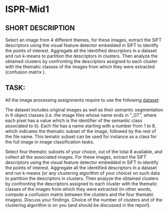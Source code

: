 # ISPR-Mid1

## SHORT DESCRIPTION

Select an image from 4 different themes, for these images, extract the SIFT descriptors using the visual feature detector embedded in SIFT to identify the points of interest. Aggregate all the identified descriptors in a dataset and run k-means to partition the descriptors in clusters. Then analyze the obtained clusters by confronting the descriptors assigned to each cluster with the thematic classes of the images from which they were extracted (confusion matrix ). 


## TASK:

All the image processing assignments require to use the following [dataset](http://download.microsoft.com/download/A/1/1/A116CD80-5B79-407E-B5CE-3D5C6ED8B0D5/msrc_objcategimagedatabase_v1.zip):

The dataset includes original images as well as their semantic segmentation in 9 object classes (i.e. the image files whose name ends  in “_GT”, where each pixel has a value which is the identifier of the semantic class associated to it).  Each file has a name starting with a number from 1 to 8, which indicates the thematic subset of the image, followed by the rest of the file name. This tematic subset can be used for instance as a class for the full image in image classification tasks.

Select four thematic subsets of your choice, out of the total 8 available, and collect all the associated images. For these images, extract the SIFT descriptors using the visual feature detector embedded in SIFT to identify the points of interest. Aggregate all the identified descriptors in a dataset and run k-means (or any clustering algorithm of your choice) on such data to partition the descriptors in clusters. Then analyze the obtained clusters by confronting the descriptors assigned to each cluster with the thematic classes of the images from which they were extracted (in other words, compute a confusion matrix between the clusters and the four thematic images). Discuss your findings. Choice of the number of clusters and of the clustering algorithm is on you (and should be discussed in the report).
